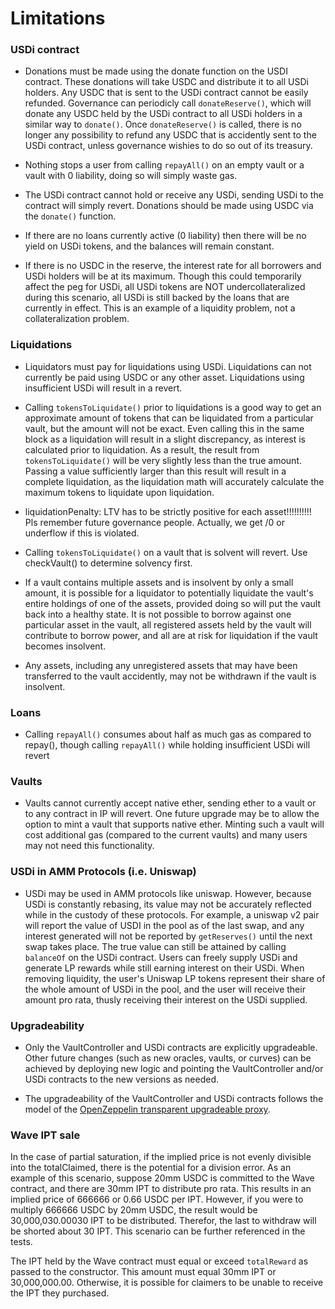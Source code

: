 # Limitations

### USDi contract
* Donations must be made using the donate function on the USDI contract. These donations will take USDC and distribute it to all USDi holders. Any USDC that is sent to the USDi contract cannot be easily refunded. Governance can periodicly call `donateReserve()`, which will donate any USDC held by the USDi contract to all USDi holders in a similar way to `donate()`. Once `donateReserve()` is called, there is no longer any possibility to refund any USDC that is accidently sent to the USDi contract, unless governance wishies to do so out of its treasury. 

* Nothing stops a user from calling `repayAll()` on an empty vault or a vault with 0 liability, doing so will simply waste gas.

* The USDi contract cannot hold or receive any USDi, sending USDi to the contract will simply revert. Donations should be made using USDC via the `donate()` function. 

* If there are no loans currently active (0 liability) then there will be no yield on USDi tokens, and the balances will remain constant. 

* If there is no USDC in the reserve, the interest rate for all borrowers and USDi holders will be at its maximum. Though this could temporarily affect the peg for USDi, all USDi tokens are NOT undercollateralized during this scenario, all USDi is still backed by the loans that are currently in effect. This is an example of a liquidity problem, not a collateralization problem. 

### Liquidations
* Liquidators must pay for liquidations using USDi. Liquidations can not currently be paid using USDC or any other asset. Liquidations using insufficient USDi will result in a revert. 

* Calling `tokensToLiquidate()` prior to liquidations is a good way to get an approximate amount of tokens that can be liquidated from a particular vault, but the amount will not be exact. Even calling this in the same block as a liquidation will result in a slight discrepancy, as interest is calculated prior to liquidation. As a result, the result from `tokensToLiquidate()` will be very slightly less than the true amount. Passing a value sufficiently larger than this result will result in a complete liquidation, as the liquidation math will accurately calculate the maximum tokens to liquidate upon liquidation.  

* liquidationPenalty: LTV has to be strictly positive for each asset!!!!!!!!!! Pls remember future governance people. Actually, we get /0 or underflow if this is violated.

* Calling `tokensToLiquidate()` on a vault that is solvent will revert. Use checkVault() to determine solvency first. 

* If a vault contains multiple assets and is insolvent by only a small amount, it is possible for a liquidator to potentially liquidate the vault's entire holdings of one of the assets, provided doing so will put the vault back into a healthy state. It is not possible to borrow against one particular asset in the vault, all registered assets held by the vault will contribute to borrow power, and all are at risk for liquidation if the vault becomes insolvent. 

* Any assets, including any unregistered assets that may have been transferred to the vault accidently, may not be withdrawn if the vault is insolvent.

### Loans
* Calling `repayAll()` consumes about half as much gas as compared to repay(), though calling `repayAll()` while holding insufficient USDi will revert

### Vaults
* Vaults cannot currently accept native ether, sending ether to a vault or to any contract in IP will revert. One future upgrade may be to allow the option to mint a vault that supports native ether. Minting such a vault will cost additional gas (compared to the current vaults) and many users may not need this functionality. 

### USDi in AMM Protocols (i.e. Uniswap)

* USDi may be used in AMM protocols like uniswap. However, because USDi is constantly rebasing, its value may not be accurately reflected while in the custody of these protocols. For example, a uniswap v2 pair will report the value of USDI in the pool as of the last swap, and any interest generated will not be reported by `getReserves()` until the next swap takes place. The true value can still be attained by calling `balanceOf` on the USDi contract. Users can freely supply USDi and generate LP rewards while still earning interest on their USDi. When removing liquidity, the user's Uniswap LP tokens represent their share of the whole amount of USDi in the pool, and the user will receive their amount pro rata, thusly receiving their interest on the USDi supplied. 

### Upgradeability
* Only the VaultController and USDi contracts are explicitly upgradeable. Other future changes (such as new oracles, vaults, or curves) can be achieved by deploying new logic and pointing the VaultController and/or USDi contracts to the new versions as needed. 

* The upgradeability of the VaultController and USDi contracts follows the model of the [OpenZeppelin transparent upgradeable proxy](https://docs.openzeppelin.com/upgrades-plugins/1.x/proxies). 

### Wave IPT sale
In the case of partial saturation, if the implied price is not evenly divisible into the totalClaimed, there is the potential for a division error. 
As an example of this scenario, suppose 20mm USDC is committed to the Wave contract, and there are 30mm IPT to distribute pro rata. This results in an implied price of 666666 or 0.66 USDC per IPT. However, if you were to multiply 666666 USDC by 20mm USDC, the result would be 30,000,030.00030 IPT to be distributed. Therefor, the last to withdraw will be shorted about 30 IPT. This scenario can be further referenced in the tests. 

The IPT held by the Wave contract must equal or exceed `totalReward` as passed to the constructor. This amount must equal 30mm IPT or 30,000,000.00. Otherwise, it is possible for claimers to be unable to receive the IPT they purchased. 

